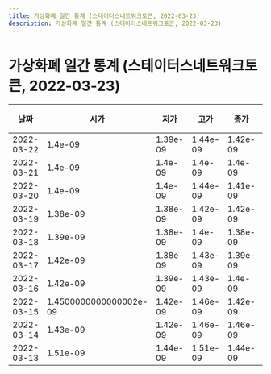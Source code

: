 ```yaml
---
title: 가상화폐 일간 통계 (스테이터스네트워크토큰, 2022-03-23)
description: 가상화폐 일간 통계 (스테이터스네트워크토큰, 2022-03-23)
---
```


가상화폐 일간 통계 (스테이터스네트워크토큰, 2022-03-23)
===

|날짜|시가|저가|고가|종가|비고|
|--|--|--|--|--|--|
|2022-03-22|1.4e-09|1.39e-09|1.44e-09|1.42e-09|    |
|2022-03-21|1.4e-09|1.4e-09|1.4e-09|1.4e-09|    |
|2022-03-20|1.4e-09|1.4e-09|1.44e-09|1.41e-09|    |
|2022-03-19|1.38e-09|1.38e-09|1.42e-09|1.42e-09|    |
|2022-03-18|1.39e-09|1.38e-09|1.4e-09|1.38e-09|    |
|2022-03-17|1.42e-09|1.38e-09|1.43e-09|1.39e-09|    |
|2022-03-16|1.42e-09|1.39e-09|1.43e-09|1.4e-09|    |
|2022-03-15|1.4500000000000002e-09|1.42e-09|1.46e-09|1.42e-09|    |
|2022-03-14|1.43e-09|1.42e-09|1.46e-09|1.46e-09|    |
|2022-03-13|1.51e-09|1.44e-09|1.51e-09|1.44e-09|    |
